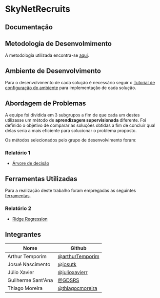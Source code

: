# SkyNetRecruits

## Documentação

## Metodologia de Desenvolmimento

A metodologia utilizada encontra-se [aqui](https://github.com/SkyNetRecruits/Documentacao/blob/master/documentacaoSolucao/metodologia.md).

## Ambiente de Desenvolvimento

Para o desenvolvimento de cada solução é necessário seguir o [Tutorial de configuração do ambiente](https://github.com/SkyNetRecruits/Documentacao/blob/master/documentacaoSolucao/ambiente.md)
para implementação de cada solução.

## Abordagem de Problemas

A equipe foi dividida em 3 subgrupos a fim de que cada um destes utilizasse um método de **aprendizagem supervisionada** diferente. Foi definido o objetivo de comparar as soluções obtidas a fim de concluir qual delas seria a mais eficiente para solucionar o problema proposto.

Os métodos selecionados pelo grupo de desenvolvimento foram:

### Relatório 1

* [Árvore de decisão](https://github.com/SkyNetRecruits/Documentacao/blob/master/documentacaoSolucao/arvore-de-decisao.md)

## Ferramentas Utilizadas

Para a realização deste trabalho foram empregadas as seguintes [ferramentas](https://github.com/SkyNetRecruits/Documentacao/blob/master/documentacaoSolucao/ferramentas.md).

### Relatório 2

* [Ridge Regression](https://github.com/SkyNetRecruits/Documentacao/blob/master/documentacaoSolucao/ridge-regression.md)


## Integrantes

|Nome|Github|
|---|------|
|Arthur Temporim|[@arthurTemporim](https://github.com/arthurTemporim)|
|Josué Nascimento|[@josutk](https://github.com/josutk)|
|Júlio Xavier|[@julioxavierr](https://github.com/julioxavierr)|
|Guilherme Sant'Ana|[@GDSRS](https://github.com/GDSRS)|
|Thiago Moreira|[@thiagocmoreira](https://github.com/thiagocmoreira)|